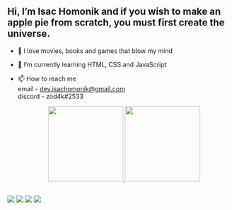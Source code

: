 ## Hi, I’m Isac Homonik and if you wish to make an apple pie from scratch, you must first create the universe.
- 👀 I love movies, books and games that blow my mind
- 🌱 I’m currently learning HTML, CSS and JavaScript
- 📫 How to reach me<br> 
    email - dev.isachomonik@gmail.com<br>
    discord - zod4k#2533
    
    <div align="center">
  <a href="https://github.com/isachomonik">
  <img height="170em" src="https://github-readme-stats.vercel.app/api?username=isachomonik&show_icons=true&theme=dracula&include_all_commits=true&count_private=true"/>
  <img height="170em" src="https://github-readme-stats.vercel.app/api/top-langs/?username=isachomonik&layout=compact&langs_count=7&theme=dracula"/>
</div>

##
 
<div> 
   <a href="https://instagram.com/nik_isac" target="_blank"><img src="https://img.shields.io/badge/-Instagram-%23E4405F?style=for-the-badge&logo=instagram&logoColor=white" target="_blank"></a>
 <a href="discordapp.com/users/142078765575438336" target="_blank"><img src="https://img.shields.io/badge/Discord-7289DA?style=for-the-badge&logo=discord&logoColor=white" target="_blank"></a> 
  <a href = "mailto:dev.isachomonik@gmail.com"><img src="https://img.shields.io/badge/-Gmail-%23333?style=for-the-badge&logo=gmail&logoColor=white" target="_blank"></a>
  <a href="https://www.linkedin.com/in/isac-homonik-03b829162/" target="_blank"><img src="https://img.shields.io/badge/-LinkedIn-%230077B5?style=for-the-badge&logo=linkedin&logoColor=white" target="_blank"></a> 
<!---
isachomonik/isachomonik is a ✨ special ✨ repository because its `README.md` (this file) appears on your GitHub profile.
You can click the Preview link to take a look at your changes.
--->
